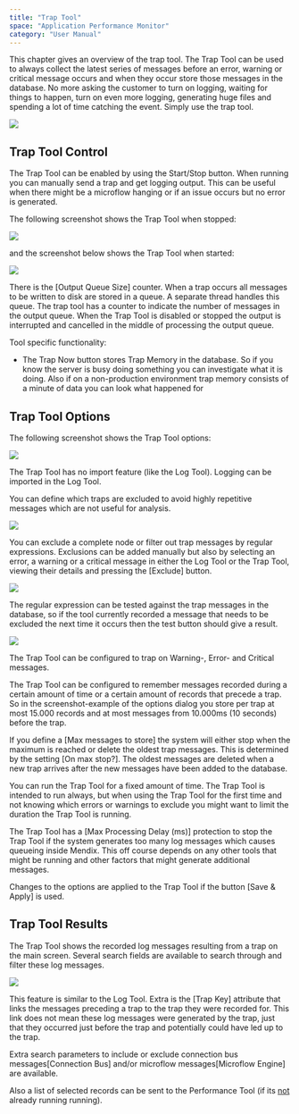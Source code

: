 ```yaml
---
title: "Trap Tool"
space: "Application Performance Monitor"
category: "User Manual"
---
```

This chapter gives an overview of the trap tool. The Trap Tool can be used to always collect the latest series of messages before an error, warning or critical message occurs and when they occur store those messages in the database. No more asking the customer to turn on logging, waiting for things to happen, turn on even more logging, generating huge files and spending a lot of time catching the event. Simply use the trap tool.

 ![](attachments/Trap_Tool/Overview.png)

## Trap Tool Control

The Trap Tool can be enabled by using the Start/Stop button. When running you can manually send a trap and get logging output. This can be useful when there might be a microflow hanging or if an issue occurs but no error is generated.

The following screenshot shows the Trap Tool when stopped:

![](attachments/Trap_Tool/Control_NotRunning.png)

 and the screenshot below shows the Trap Tool when started:

 ![](attachments/Trap_Tool/Control_Running.png)

There is the [Output Queue Size] counter. When a trap occurs all messages to be written to disk are stored in a queue. A separate thread handles this queue. The trap tool has a counter to indicate the number of messages in the output queue. When the Trap Tool is disabled or stopped the output is interrupted and cancelled in the middle of processing the output queue.

Tool specific functionality:

*   The Trap Now button stores Trap Memory in the database. So if you know the server is busy doing something you can investigate what it is doing. Also if on a non-production environment trap memory consists of a minute of data you can look what happened for

## Trap Tool Options

The following screenshot shows the Trap Tool options:

 ![](attachments/Trap_Tool/Options.png)

The Trap Tool has no import feature (like the Log Tool). Logging can be imported in the Log Tool.

You can define which traps are excluded to avoid highly repetitive messages which are not useful for analysis.

 ![](attachments/Trap_Tool/Exclusions.png)

You can exclude a complete node or filter out trap messages by regular expressions. Exclusions can be added manually but also by selecting an error, a warning or a critical message in either the Log Tool or the Trap Tool, viewing their details and pressing the [Exclude] button.

 ![](attachments/Trap_Tool/Edit_Exclusion.png)

The regular expression can be tested against the trap messages in the database, so if the tool currently recorded a message that needs to be excluded the next time it occurs then the test button should give a result.

 ![](attachments/Trap_Tool/Test_Exclusion.png)

The Trap Tool can be configured to trap on Warning-, Error- and Critical messages.

The Trap Tool can be configured to remember messages recorded during a certain amount of time or a certain amount of records that precede a trap. So in the screenshot-example of the options dialog you store per trap at most 15.000 records and at most messages from 10.000ms (10 seconds) before the trap.

If you define a [Max messages to store] the system will either stop when the maximum is reached or delete the oldest trap messages. This is determined by the setting [On max stop?]. The oldest messages are deleted when a new trap arrives after the new messages have been added to the database.

You can run the Trap Tool for a fixed amount of time. The Trap Tool is intended to run always, but when using the Trap Tool for the first time and not knowing which errors or warnings to exclude you might want to limit the duration the Trap Tool is running.

The Trap Tool has a [Max Processing Delay (ms)] protection to stop the Trap Tool if the system generates too many log messages which causes queueing inside Mendix. This off course depends on any other tools that might be running and other factors that might generate additional messages.

Changes to the options are applied to the Trap Tool if the button [Save & Apply] is used.

## Trap Tool Results

The Trap Tool shows the recorded log messages resulting from a trap on the main screen. Several search fields are available to search through and filter these log messages.

 ![](attachments/Trap_Tool/Results.png)

This feature is similar to the Log Tool. Extra is the [Trap Key] attribute that links the messages preceding a trap to the trap they were recorded for. This link does not mean these log messages were generated by the trap, just that they occurred just before the trap and potentially could have led up to the trap.

Extra search parameters to include or exclude connection bus messages[Connection Bus] and/or microflow messages[Microflow Engine] are available.

Also a list of selected records can be sent to the Performance Tool (if its <u>not</u> already running running).
